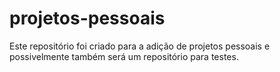 # projetos-pessoais

Este repositório foi criado para a adição de projetos pessoais e possivelmente também será um repositório para testes.
